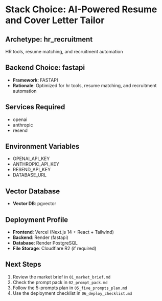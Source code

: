 # Stack Choice: AI-Powered Resume and Cover Letter Tailor

## Archetype: hr_recruitment
HR tools, resume matching, and recruitment automation

## Backend Choice: fastapi
- **Framework**: FASTAPI
- **Rationale**: Optimized for hr tools, resume matching, and recruitment automation

## Services Required
- openai
- anthropic
- resend

## Environment Variables
- OPENAI_API_KEY
- ANTHROPIC_API_KEY
- RESEND_API_KEY
- DATABASE_URL

## Vector Database
- **Vector DB**: pgvector

## Deployment Profile
- **Frontend**: Vercel (Next.js 14 + React + Tailwind)
- **Backend**: Render (fastapi)
- **Database**: Render PostgreSQL
- **File Storage**: Cloudflare R2 (if required)

## Next Steps
1. Review the market brief in `01_market_brief.md`
2. Check the prompt pack in `02_prompt_pack.md`
3. Follow the 5-prompts plan in `05_five_prompts_plan.md`
4. Use the deployment checklist in `06_deploy_checklist.md`
